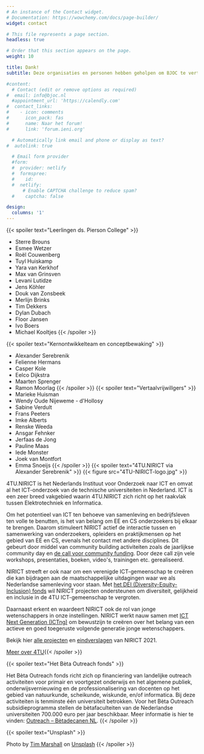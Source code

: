 ```yaml
---
# An instance of the Contact widget.
# Documentation: https://wowchemy.com/docs/page-builder/
widget: contact

# This file represents a page section.
headless: true

# Order that this section appears on the page.
weight: 10

title: Dank!
subtitle: Deze organisaties en personen hebben geholpen om BJOC te vertalen

#content:
  # Contact (edit or remove options as required)
#  email: info@bjoc.nl
  #appointment_url: 'https://calendly.com'
#  contact_links:
#    - icon: comments
#      icon_pack: fas
#      name: Naar het forum!
#      link: 'forum.ieni.org'

  # Automatically link email and phone or display as text?
#  autolink: true

  # Email form provider
  #form:
  #  provider: netlify
  #  formspree:
  #    id:
  #  netlify:
      # Enable CAPTCHA challenge to reduce spam?
  #    captcha: false

design:
  columns: '1'
---
```

{{< spoiler text="Leerlingen ds. Pierson College" >}}
* Sterre Brouns
* Esmee Wetzer
* Roël Couwenberg
* Tuyl Huiskamp
* Yara van Kerkhof
* Max van Grinsven
* Levani Lutidze
* Jens Köhler
* Douk van Zonsbeek
* Merlijn Brinks
* Tim Dekkers
* Dylan Dubach
* Floor Jansen
* Ivo Boers
* Michael Kooltjes
{{< /spoiler >}}

{{< spoiler text="Kernontwikkelteam en conceptbewaking" >}}
* Alexander Serebrenik
* Felienne Hermans
* Casper Kole
* Eelco Dijkstra
* Maarten Sprenger
* Ramon Moorlag
{{< /spoiler >}}
{{< spoiler text="Vertaalvrijwillgers" >}}
* Marieke Huisman
* Wendy Oude Nijeweme - d'Hollosy
* Sabine Verdult
* Frans Peeters
* Imke Alberts
* Renske Weeda
* Ansgar Fehnker
* Jerfaas de Jong
* Pauline Maas
* Iede Monster
* Joek van Montfort
* Emma Snoeijs
{{< /spoiler >}}
{{< spoiler text="4TU.NIRICT via Alexander Serebrenik" >}}
{{< figure src="4TU-NIRICT-logo.jpg" >}}

4TU.NIRICT is het Nederlands Instituut voor Onderzoek naar ICT en omvat al het ICT-onderzoek van de technische universiteiten in Nederland. ICT is een zeer breed vakgebied waarin 4TU.NIRICT zich richt op het raakvlak tussen Elektrotechniek en Informatica.

Om het potentieel van ICT ten behoeve van samenleving en bedrijfsleven ten volle te benutten, is het van belang om EE en CS onderzoekers bij elkaar te brengen. Daarom stimuleert NIRICT actief de interactie tussen en samenwerking van onderzoekers, opleiders en praktijkmensen op het gebied van EE en CS, evenals het contact met andere disciplines. Dit gebeurt door middel van community building activiteiten zoals de jaarlijkse community day en [de call voor community funding](https://www.4tu.nl/nirict/Calls%20for%20Funding/Community%20Funding/). Door deze call zijn vele workshops, presentaties, boeken, video's, trainingen etc. gerealiseerd.

NIRICT streeft er ook naar om een ​​verenigde ICT-gemeenschap te creëren die kan bijdragen aan de maatschappelijke uitdagingen waar we als Nederlandse samenleving voor staan. Met [het DEI (Diversity-Equity-Inclusion) fonds](https://www.4tu.nl/nirict/Calls%20for%20Funding/Diversity-Equity-Inclusion%20(DEI)%20funding/) wil NIRICT projecten ondersteunen om diversiteit, gelijkheid en inclusie in de 4TU ICT-gemeenschap te vergroten.

Daarnaast erkent en waardeert NIRICT ook de rol van jonge wetenschappers in onze instellingen. NIRICT werkt nauw samen met [ICT Next Generation (ICTng)](https://ictng.nl/) om bewustzijn te creëren over het belang van een actieve en goed toegeruste volgende generatie jonge wetenschappers.



Bekijk hier [alle projecten](https://www.4tu.nl/nirict/Projects/All_projects/) en [eindverslagen](https://www.4tu.nl/nirict/Resources/Funded%20Projects%20Reports/) van NIRICT 2021.



[Meer over 4TU](https://www.4tu.nl/nirict/){{< /spoiler >}}

{{< spoiler text="Het Bèta Outreach fonds" >}}

Het Bèta Outreach fonds richt zich op financiering van landelijke outreach activiteiten voor primair en voortgezet onderwijs en het algemene publiek, onderwijsvernieuwing en de professionalisering van docenten op het gebied van natuurkunde, scheikunde, wiskunde, en/of informatica. Bij deze activiteiten is tenminste één universiteit betrokken. Voor het Bèta Outreach subsidieprogramma stellen de bètafaculteiten van de Nederlandse universiteiten 700.000 euro per jaar beschikbaar. Meer informatie is hier te vinden: [Outreach – Bètadecanen NL](https://betadecanen.nl/outreach/).
{{< /spoiler >}}

{{< spoiler text="Unsplash" >}}

Photo by <a href="https://unsplash.com/@timmarshall?utm_source=unsplash&utm_medium=referral&utm_content=creditCopyText">Tim Marshall</a> on <a href="https://unsplash.com/s/photos/heart?utm_source=unsplash&utm_medium=referral&utm_content=creditCopyText">Unsplash</a>
{{< /spoiler >}}


 